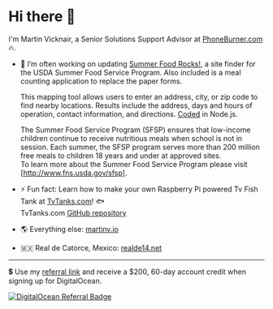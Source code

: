 # Hi there 👋

 I'm Martin Vicknair, a Senior Solutions Support Advisor at [PhoneBurner.com] 🔥.

- 🚀 I’m often working on updating [Summer Food Rocks!], a site finder for the USDA Summer Food Service Program. Also included is a meal counting application to replace the paper forms.   

     This mapping tool allows users to enter an address, city, or zip code to find nearby locations. Results include the address, days and hours of operation, contact information, and directions. [Coded] in Node.js. 

     The Summer Food Service Program (SFSP) ensures that low-income children continue to receive nutritious meals when school is not in session. Each summer, the SFSP program serves more than 200 million free meals to children 18 years and under at approved sites.  
     To learn more about the Summer Food Service Program please visit [http://www.fns.usda.gov/sfsp].

- ⚡ Fun fact: Learn how to make your own Raspberry Pi powered Tv Fish Tank at [TvTanks.com]! 🐟  
    TvTanks.com [GitHub repository]  
    
- 🌎 Everything else: [martinv.io]
- :mexico: Real de Catorce, Mexico: [realde14.net]

---

💲 Use my [referral link] and receive a $200, 60-day account credit when signing up for DigitalOcean.  

   [![DigitalOcean Referral Badge](https://web-platforms.sfo2.cdn.digitaloceanspaces.com/WWW/Badge%201.svg)](https://www.digitalocean.com/?refcode=a909a04f3d01&utm_campaign=Referral_Invite&utm_medium=Referral_Program&utm_source=badge)


  <!--
  **martinvicknair/martinvicknair** is a ✨ _special_ ✨ repository because its `README.md` (this file) appears on your GitHub profile.

Here are some ideas to get you started:

- 🔭 I’m currently working on ...
- 🌱 I’m currently learning ...
- 👯 I’m looking to collaborate on ...
- 🤔 I’m looking for help with ...
- 💬 Ask me about ...
- 📫 How to reach me: ...
- 😄 Pronouns: ...
- ⚡ Fun fact: ...
  -->

[phoneburner.com]: https://phoneburner.com
[Summer Food Rocks!]: https://summerfoodrocks.org
[Coded]: https://github.com/martinvicknair/summerfoodrocks-node
[http://www.fns.usda.gov/sfsp]: http://www.fns.usda.gov/sfsp
[TvTanks.com]: https://tvtanks.com
[GitHub repository]: https://github.com/martinvicknair/tvtanks.com
[martinv.io]: https://martinv.io
[referral link]: https://www.digitalocean.com/?refcode=a909a04f3d01&utm_campaign=Referral_Invite&utm_medium=Referral_Program&utm_source=badge
[realde14.net]: https://realde14.net
